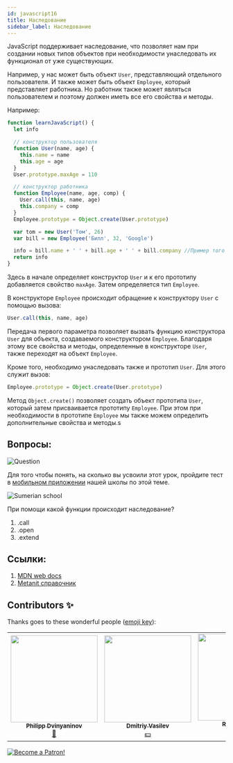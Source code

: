 ```yaml
---
id: javascript16
title: Наследование
sidebar_label: Наследование
---
```


JavaScript поддерживает наследование, что позволяет нам при создании новых типов объектов при необходимости унаследовать их функционал от уже существующих.

Например, у нас может быть объект `User`, представляющий отдельного пользователя. И также может быть объект `Employee`, который представляет работника. Но работник также может являться пользователем и поэтому должен иметь все его свойства и методы.

Например:

```jsx live
function learnJavaScript() {
  let info

  // конструктор пользователя
  function User(name, age) {
    this.name = name
    this.age = age
  }
  User.prototype.maxAge = 110

  // конструктор работника
  function Employee(name, age, comp) {
    User.call(this, name, age)
    this.company = comp
  }
  Employee.prototype = Object.create(User.prototype)

  var tom = new User('Том', 26)
  var bill = new Employee('Билл', 32, 'Google')

  info = bill.name + ' ' + bill.age + ' ' + bill.company //Пример того что наследование работает
  return info
}
```

Здесь в начале определяет конструктор `User` и к его прототипу добавляется свойство `maxAge`. Затем определяется тип `Employee`.

В конструкторе `Employee` происходит обращение к конструктору `User` с помощью вызова:

```jsx
User.call(this, name, age)
```

Передача первого параметра позволяет вызвать функцию конструктора `User` для объекта, создаваемого конструктором `Employee`. Благодаря этому все свойства и методы, определенные в конструкторе `User`, также переходят на объект `Employee`.

Кроме того, необходимо унаследовать также и прототип `User`. Для этого служит вызов:

```jsx
Employee.prototype = Object.create(User.prototype)
```

Метод `Object.create()` позволяет создать объект прототипа `User`, который затем присваивается прототипу `Employee`. При этом при необходимости в прототипе `Employee` мы также можем определить дополнительные свойства и методы.s

## Вопросы:

![Question](https://media.giphy.com/media/l0HlRnAWXxn0MhKLK/giphy.gif)

Для того чтобы понять, на сколько вы усвоили этот урок, пройдите тест в [мобильном приложении](http://onelink.to/njhc95) нашей школы по этой теме.

![Sumerian school](/img/app.png)

При помощи какой функции происходит наследование?
1.  .call
2.  .open
3.  .extend

## Ссылки:

1.  [MDN web docs](https://developer.mozilla.org/ru/docs/Learn/JavaScript/%D0%9E%D0%B1%D1%8A%D0%B5%D0%BA%D1%82%D1%8B/Inheritance)
2.  [Metanit справочник](https://metanit.com/web/javascript/4.9.php)

## Contributors ✨

Thanks goes to these wonderful people ([emoji key](https://allcontributors.org/docs/en/emoji-key)):

<!-- ALL-CONTRIBUTORS-LIST:START - Do not remove or modify this section -->
<!-- prettier-ignore-start -->
<!-- markdownlint-disable -->
<table>
  <tr>
    <td align="center"><a href="https://github.com/FELiX-RN"><img src="https://avatars0.githubusercontent.com/u/72006627?v=4?s=200" width="200px;" alt=""/><br /><sub><b>Philipp Dvinyaninov</b></sub></a><br /><a href="https://github.com/gHashTag/react-native-village/commits?author=FELiX-RN" title="Documentation">📖</a></td>
    <td align="center"><a href="https://fullstackserverless.github.io/"><img src="https://avatars0.githubusercontent.com/u/6774813?v=4?s=200" width="200px;" alt=""/><br /><sub><b>Dmitriy Vasilev</b></sub></a><br /><a href="#financial-gHashTag" title="Financial">💵</a></td>
    <td align="center"><a href="https://github.com/Resoner2005"><img src="https://avatars1.githubusercontent.com/u/75675814?v=4?s=200" width="200px;" alt=""/><br /><sub><b>Resoner2005</b></sub></a><br /><a href="https://github.com/gHashTag/react-native-village/issues?q=author%3AResoner2005" title="Bug reports">🐛 🎨 🖋</a></td>
  </tr>
  
</table>

<!-- markdownlint-restore -->
<!-- prettier-ignore-end -->

<!-- ALL-CONTRIBUTORS-LIST:END -->

[![Become a Patron!](/img/logo/patreon.png)](https://www.patreon.com/bePatron?u=31769291)
